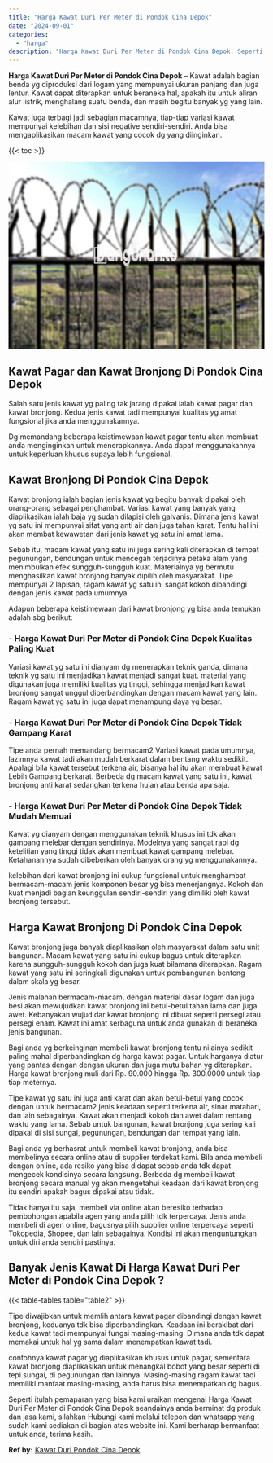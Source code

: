 ```yaml
---
title: "Harga Kawat Duri Per Meter di Pondok Cina Depok"
date: "2024-09-01"
categories: 
  - "harga"
description: "Harga Kawat Duri Per Meter di Pondok Cina Depok. Seperti itulah pemaparan yang bisa kami uraikan mengenai Harga Kawat Duri Per Meter di Pondok Cina Depok sea..."
---
```


**Harga Kawat Duri Per Meter di Pondok Cina Depok** – Kawat adalah bagian benda yg diproduksi dari logam yang mempunyai ukuran panjang dan juga lentur. Kawat dapat diterapkan untuk beraneka hal, apakah itu untuk aliran alur listrik, menghalang suatu benda, dan masih begitu banyak yg yang lain.

Kawat juga terbagi jadi sebagian macamnya, tiap-tiap variasi kawat mempunyai kelebihan dan sisi negative sendiri-sendiri. Anda bisa mengaplikasikan macam kawat yang cocok dg yang diinginkan.

{{< toc >}}

![Harga Kawat Duri Per Meter di Pondok Cina Depok](/images/jual-kawat-murah41.png)

## Kawat Pagar dan Kawat Bronjong Di Pondok Cina Depok

Salah satu jenis kawat yg paling tak jarang dipakai ialah kawat pagar dan kawat bronjong. Kedua jenis kawat tadi mempunyai kualitas yg amat fungsional jika anda menggunakannya.

Dg memandang beberapa keistimewaan kawat pagar tentu akan membuat anda menginginkan untuk menerapkannya. Anda dapat menggunakannya untuk keperluan khusus supaya lebih fungsional.

## Kawat Bronjong Di Pondok Cina Depok

Kawat bronjong ialah bagian jenis kawat yg begitu banyak dipakai oleh orang-orang sebagai penghambat. Variasi kawat yang banyak yang diaplikasikan ialah baja yg sudah dilapisi oleh galvanis. Dimana jenis kawat yg satu ini mempunyai sifat yang anti air dan juga tahan karat. Tentu hal ini akan membat kewawetan dari jenis kawat yg satu ini amat lama.

Sebab itu, macam kawat yang satu ini juga sering kali diterapkan di tempat pegunungan, bendungan untuk mencegah terjadinya petaka alam yang menimbulkan efek sungguh-sungguh kuat. Materialnya yg bermutu menghasilkan kawat bronjong banyak dipilih oleh masyarakat. Tipe mempunyai 2 lapisan, ragam kawat yg satu ini sangat kokoh dibandingi dengan jenis kawat pada umumnya.

Adapun beberapa keistimewaan dari kawat bronjong yg bisa anda temukan adalah sbg berikut:

### \- Harga Kawat Duri Per Meter di Pondok Cina Depok Kualitas Paling Kuat

Variasi kawat yg satu ini dianyam dg menerapkan teknik ganda, dimana teknik yg satu ini menjadikan kawat menjadi sangat kuat. material yang digunakan juga memiliki kualitas yg tinggi, sehingga menjadikan kawat bronjong sangat unggul diperbandingkan dengan macam kawat yang lain. Ragam kawat yg satu ini juga dapat menampung daya yg besar.

### \- Harga Kawat Duri Per Meter di Pondok Cina Depok Tidak Gampang Karat

Tipe anda pernah memandang bermacam2 Variasi kawat pada umumnya, lazimnya kawat tadi akan mudah berkarat dalam bentang waktu sedikit. Apalagi bila kawat tersebut terkena air, bisanya hal itu akan membuat kawat Lebih Gampang berkarat. Berbeda dg macam kawat yang satu ini, kawat bronjong anti karat sedangkan terkena hujan atau benda apa saja.

### \- Harga Kawat Duri Per Meter di Pondok Cina Depok Tidak Mudah Memuai

Kawat yg dianyam dengan menggunakan teknik khusus ini tdk akan gampang melebar dengan sendirinya. Modelnya yang sangat rapi dg ketelitian yang tinggi tidak akan membuat kawat gampang melebar. Ketahanannya sudah dibeberkan oleh banyak orang yg menggunakannya.

kelebihan dari kawat bronjong ini cukup fungsional untuk menghambat bermacam-macam jenis komponen besar yg bisa menerjangnya. Kokoh dan kuat menjadi bagian keunggulan sendiri-sendiri yang dimiliki oleh kawat bronjong tersebut.

## Harga Kawat Bronjong Di Pondok Cina Depok

Kawat bronjong juga banyak diaplikasikan oleh masyarakat dalam satu unit bangunan. Macam kawat yang satu ini cukup bagus untuk diterapkan karena sungguh-sungguh kokoh dan juga kuat bilamana diterapkan. Ragam kawat yang satu ini seringkali digunakan untuk pembangunan benteng dalam skala yg besar.

Jenis malahan bermacam-macam, dengan material dasar logam dan juga besi akan mewujudkan kawat bronjong ini betul-betul tahan lama dan juga awet. Kebanyakan wujud dar kawat bronjong ini dibuat seperti persegi atau persegi enam. Kawat ini amat serbaguna untuk anda gunakan di beraneka jenis bangunan.

Bagi anda yg berkeinginan membeli kawat bronjong tentu nilainya sedikit paling mahal diperbandingkan dg harga kawat pagar. Untuk harganya diatur yang pantas dengan dengan ukuran dan juga mutu bahan yg diterapkan. Harga kawat bronjong muli dari Rp. 90.000 hingga Rp. 300.0000 untuk tiap-tiap meternya.

Tipe kawat yg satu ini juga anti karat dan akan betul-betul yang cocok dengan untuk bermacam2 jenis keadaan seperti terkena air, sinar matahari, dan lain sebagainya. Kawat akan menjadi kokoh dan awet dalam rentang waktu yang lama. Sebab untuk bangunan, kawat bronjong juga sering kali dipakai di sisi sungai, pegunungan, bendungan dan tempat yang lain.

Bagi anda yg berhasrat untuk membeli kawat bronjong, anda bisa membelinya secara online atau di supplier terdekat kami. Bila anda membeli dengan online, ada resiko yang bisa didapat sebab anda tdk dapat mengecek kondisinya secara langsung. Berbeda dg membeli kawat bronjong secara manual yg akan mengetahui keadaan dari kawat bronjong itu sendiri apakah bagus dipakai atau tidak.

Tidak hanya itu saja, membeli via online akan beresiko terhadap pembohongan apabila agen yang anda pilih tdk terpercaya. Jenis anda membeli di agen online, bagusnya pilih supplier online terpercaya seperti Tokopedia, Shopee, dan lain sebagainya. Kondisi ini akan menguntungkan untuk diri anda sendiri pastinya.

## Banyak Jenis Kawat Di Harga Kawat Duri Per Meter di Pondok Cina Depok ?

{{< table-tables table="table2" >}}

Tipe diwajibkan untuk memlih antara kawat pagar dibandingi dengan kawat bronjong, keduanya tdk bisa diperbandingkan. Keadaan ini berakibat dari kedua kawat tadi mempunyai fungsi masing-masing. Dimana anda tdk dapat memakai untuk hal yg sama dalam menempatkan kawat tadi.

contohnya kawat pagar yg diaplikasikan khusus untuk pagar, sementara kawat bronjong diaplikasikan untuk menangkal bobot yang besar seperti di tepi sungai, di pegunungan dan lainnya. Masing-masing ragam kawat tadi memiliki manfaat masing-masing, anda harus bisa menempatkan dg bagus.

Seperti itulah pemaparan yang bisa kami uraikan mengenai Harga Kawat Duri Per Meter di Pondok Cina Depok seandainya anda berminat dg produk dan jasa kami, silahkan Hubungi kami melalui telepon dan whatsapp yang sudah kami sediakan di bagian atas website ini. Kami berharap bermanfaat untuk anda, terima kasih.

**Ref by:** [Kawat Duri Pondok Cina Depok](https://id.wikipedia.org/wiki/Kawat)
